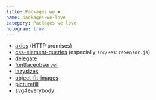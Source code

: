 ```yaml
---
title: Packages we ❤
name: packages-we-love
category: Packages we love
hologram: true
---
```

- [axios](https://github.com/axios/axios#readme) (HTTP promises)
- [css-element-queries](https://github.com/marcj/css-element-queries#readme) (especially `src/ResizeSensor.js`)
- [delegate](https://github.com/zenorocha/delegate#readme)
- [fontfaceobserver](https://github.com/bramstein/fontfaceobserver#readme)
- [lazysizes](https://github.com/aFarkas/lazysizes#readme)
- [object-fit-images](https://github.com/bfred-it/object-fit-images#readme)
- [picturefill](https://github.com/scottjehl/picturefill#readme)
- [svg4everybody](https://github.com/jonathantneal/svg4everybody#readme)
